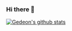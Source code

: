 ### Hi there 👋

<!--
**Gedeon-m-gedus/Gedeon-m-gedus** is a ✨ _special_ ✨ repository because its `README.md` (this file) appears on your GitHub profile.

Here are some ideas to get you started:

- 🔭 I’m currently working on ...
- 🌱 I’m currently learning ...
- 👯 I’m looking to collaborate on ...
- 🤔 I’m looking for help with ...
- 💬 Ask me about ...
- 📫 How to reach me: ...
- 😄 Pronouns: ...
- ⚡ Fun fact: ...
-->

[![Gedeon's github stats](https://github-readme-stats.vercel.app/api?username=Gedeon-m-gedus)](https://github.com/Gedeon-m-gedus/github-readme-stats)
